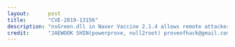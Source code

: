 ```yaml
---
layout:      post
title:       "CVE-2019-13156"
description: "nsGreen.dll in Naver Vaccine 2.1.4 allows remote attackers to overwrite arbitary files via directory traversal sequences in a filename within nsz archive."
credit:      "JAEWOOK SHIN(powerprove, null2root) proveofhack@gmail.com and JINWOO PARK (P4rkJW, CAT-Security)"
---
```

